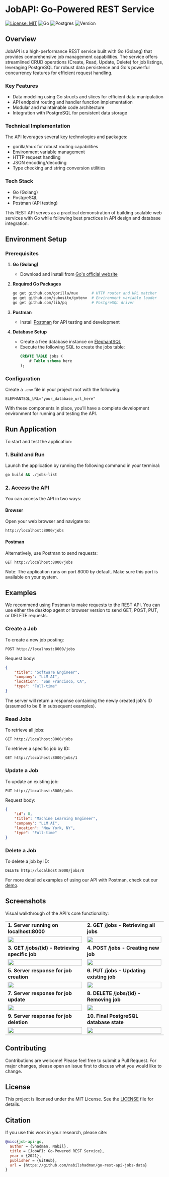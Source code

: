 # JobAPI: Go-Powered REST Service


[![License: MIT](https://img.shields.io/badge/License-MIT-yellow.svg)](https://opensource.org/licenses/MIT)
![Go](https://img.shields.io/badge/go-%2300ADD8.svg?style=flat&logo=go&logoColor=white)
![Postgres](https://img.shields.io/badge/postgres-%23316192.svg?style=flat&logo=postgresql&logoColor=white)
![Version](https://img.shields.io/badge/version-1.0.0-blue.svg)

## Overview

JobAPI is a high-performance REST service built with Go (Golang) that provides comprehensive job management capabilities. The service offers streamlined CRUD operations (Create, Read, Update, Delete) for job listings, leveraging PostgreSQL for robust data persistence and Go's powerful concurrency features for efficient request handling.

### Key Features
- Data modeling using Go structs and slices for efficient data manipulation
- API endpoint routing and handler function implementation
- Modular and maintainable code architecture
- Integration with PostgreSQL for persistent data storage

### Technical Implementation
The API leverages several key technologies and packages:
- gorilla/mux for robust routing capabilities
- Environment variable management
- HTTP request handling
- JSON encoding/decoding
- Type checking and string conversion utilities

### Tech Stack
- Go (Golang)
- PostgreSQL
- Postman (API testing)

This REST API serves as a practical demonstration of building scalable web services with Go while following best practices in API design and database integration.

## Environment Setup

### Prerequisites
1. **Go (Golang)**
   - Download and install from [Go's official website](https://go.dev/doc/install)

2. **Required Go Packages**
   ```bash
   go get github.com/gorilla/mux      # HTTP router and URL matcher
   go get github.com/subosito/gotenv  # Environment variable loader
   go get github.com/lib/pq           # PostgreSQL driver
   ```

3. **Postman**
   - Install [Postman](https://www.postman.com/) for API testing and development

4. **Database Setup**
   - Create a free database instance on [ElephantSQL](https://www.elephantsql.com/)
   - Execute the following SQL to create the jobs table:
     ```sql
     CREATE TABLE jobs (
         # Table schema here
     );
     ```

### Configuration
Create a `.env` file in your project root with the following:
```env
ELEPHANTSQL_URL="your_database_url_here"
```

With these components in place, you'll have a complete development environment for running and testing the API.

## Run Application

To start and test the application:

### 1. Build and Run

Launch the application by running the following command in your terminal:

```bash
go build && ./jobs-list
```

### 2. Access the API

You can access the API in two ways:

#### Browser
Open your web browser and navigate to:
```
http://localhost:8000/jobs
```

#### Postman
Alternatively, use Postman to send requests:
```http
GET http://localhost:8000/jobs
```

Note: The application runs on port 8000 by default. Make sure this port is available on your system.


## Examples

We recommend using Postman to make requests to the REST API. You can use either the desktop agent or browser version to send GET, POST, PUT, or DELETE requests.

### Create a Job

To create a new job posting:

```http
POST http://localhost:8000/jobs
```

Request body:
```json
{
    "title": "Software Engineer",
    "company": "LLM AI",
    "location": "San Francisco, CA",
    "type": "Full-time"
}
```

The server will return a response containing the newly created job's ID (assumed to be 8 in subsequent examples).

### Read Jobs

To retrieve all jobs:

```http
GET http://localhost:8000/jobs
```

To retrieve a specific job by ID:

```http
GET http://localhost:8000/jobs/1
```

### Update a Job

To update an existing job:

```http
PUT http://localhost:8000/jobs
```

Request body:
```json
{
    "id": 8,
    "title": "Machine Learning Engineer",
    "company": "LLM AI",
    "location": "New York, NY",
    "type": "Full-time"
}
```

### Delete a Job

To delete a job by ID:

```http
DELETE http://localhost:8000/jobs/8
```

For more detailed examples of using our API with Postman, check out our [demo](https://github.com/nabilshadman/go-rest-api-jobs-list-postgres/tree/main/demo).


## Screenshots

Visual walkthrough of the API's core functionality:

<table width="100%">
<tr>
<td width="50%"><strong>1. Server running on localhost:8000</strong></td>
<td width="50%"><strong>2. GET /jobs - Retrieving all jobs</strong></td>
</tr>
<tr>
<td><img src="./demo/0_jobs-list_server_running.jpg" width="100%"></td>
<td><img src="./demo/1_jobs-list_getjobs.jpg" width="100%"></td>
</tr>
<tr>
<td><strong>3. GET /jobs/{id} - Retrieving specific job</strong></td>
<td><strong>4. POST /jobs - Creating new job</strong></td>
</tr>
<tr>
<td><img src="./demo/2_jobs-list_getjob.jpg" width="100%"></td>
<td><img src="./demo/3_jobs-list_addjob_0.jpg" width="100%"></td>
</tr>
<tr>
<td><strong>5. Server response for job creation</strong></td>
<td><strong>6. PUT /jobs - Updating existing job</strong></td>
</tr>
<tr>
<td><img src="./demo/4_jobs-list_addjob_1.jpg" width="100%"></td>
<td><img src="./demo/5_jobs-list_updatejob_0.jpg" width="100%"></td>
</tr>
<tr>
<td><strong>7. Server response for job update</strong></td>
<td><strong>8. DELETE /jobs/{id} - Removing job</strong></td>
</tr>
<tr>
<td><img src="./demo/6_jobs-list_updatejob_1.jpg" width="100%"></td>
<td><img src="./demo/7_jobs-list_removejob_0.jpg" width="100%"></td>
</tr>
<tr>
<td><strong>9. Server response for job deletion</strong></td>
<td><strong>10. Final PostgreSQL database state</strong></td>
</tr>
<tr>
<td><img src="./demo/8_jobs-list_removejob_1.jpg" width="100%"></td>
<td><img src="./demo/9_jobs-list_postgres_latest_state.jpg" width="100%"></td>
</tr>
</table>

## Contributing

Contributions are welcome! Please feel free to submit a Pull Request. For major changes, please open an issue first to discuss what you would like to change.

## License

This project is licensed under the MIT License. See the [LICENSE](./LICENSE.txt) file for details.

## Citation  
If you use this work in your research, please cite:  

```bibtex  
@misc{job-api-go,
  author = {Shadman, Nabil},
  title = {JobAPI: Go-Powered REST Service},
  year = {2021},
  publisher = {GitHub},
  url = {https://github.com/nabilshadman/go-rest-api-jobs-data}
}
```
